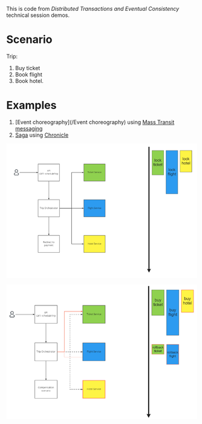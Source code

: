 This is code from _Distributed Transactions and Eventual Consistency_ technical session demos.

# Scenario
Trip: 
1. Buy ticket
2. Book flight
3. Book hotel.

# Examples
1. [Event choreography](/Event choreography) using [Mass Transit messaging](https://masstransit-project.com/usage/messages.html)
2. [Saga](/Saga) using [Chronicle](https://github.com/snatch-dev/Chronicle)


![Successful Saga flow](.\docs-assets\Saga-Success.png "Successful Saga flow")

![Failure Saga flow](./docs-assets/Saga-Failure.png "Failure Saga flow")